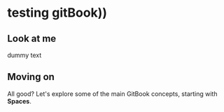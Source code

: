 # testing gitBook))

## Look at me

dummy text



## Moving on

All good? Let's explore some of the main GitBook concepts, starting with **Spaces**.
